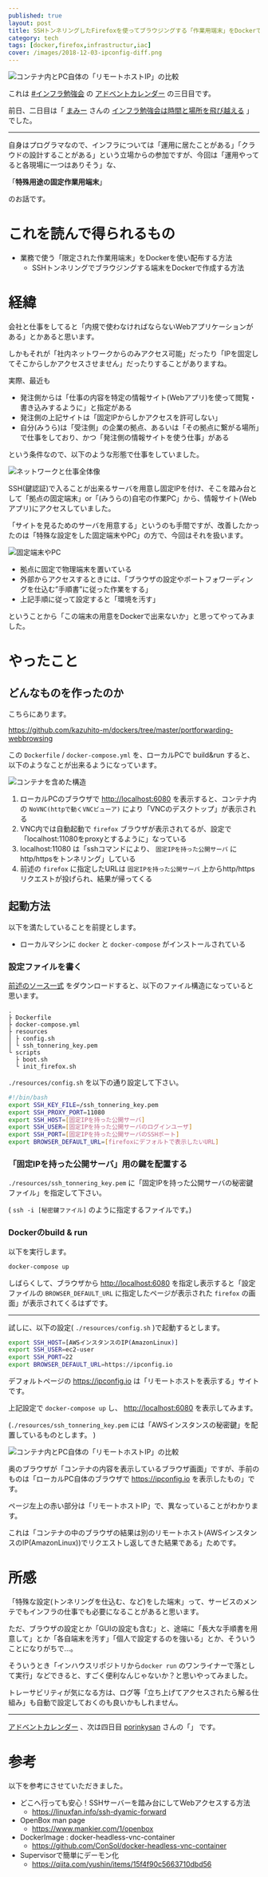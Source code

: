 ```yaml
---
published: true
layout: post
title: SSHトンネリングしたFirefoxを使ってブラウジングする「作業用端末」をDockerで作ってみる#インフラ勉強会
category: tech
tags: [docker,firefox,infrastructur,iac]
cover: /images/2018-12-03-ipconfig-diff.png
---
```


![コンテナ内とPC自体の「リモートホストIP」の比較](/images/2018-12-03-ipconfig-diff.png)

これは [#インフラ勉強会](https://wp.infra-workshop.tech) の [アドベントカレンダー](https://adventar.org/calendars/3022) の三日目です。

前日、二日目は「 [まみー](https://twitter.com/mamy1326) さんの [インフラ勉強会は時間と場所を飛び越える](https://mamy1326.hatenablog.com/entry/2018/12/02/230030) 」でした。

---

自身はプログラマなので、インフラについては「運用に居たことがある」「クラウドの設計することがある」という立場からの参加ですが、今回は「運用やってると各現場に一つはありそう」な、

「__特殊用途の固定作業用端末__」

のお話です。

# これを読んで得られるもの

- 業務で使う「限定された作業用端末」をDockerを使い配布する方法
  - SSHトンネリングでブラウジングする端末をDockerで作成する方法

# 経緯

会社と仕事をしてると「内規で使わなければならないWebアプリケーションがある」とかあると思います。

しかもそれが「社内ネットワークからのみアクセス可能」だったり「IPを固定してそこからしかアクセスさせません」だったりすることがありますね。

実際、最近も

- 発注側からは「仕事の内容を特定の情報サイト(Webアプリ)を使って閲覧・書き込みするように」と指定がある
- 発注側の上記サイトは「固定IPからしかアクセスを許可しない」
- 自分(みうら)は「受注側」の企業の拠点、あるいは「その拠点に繋がる場所」で仕事をしており、かつ「発注側の情報サイトを使う仕事」がある

という条件なので、以下のような形態で仕事をしていました。

![ネットワークと仕事全体像](/images/2018-12-03-network-and-work.png)

SSH(鍵認証)で入ることが出来るサーバを用意し固定IPを付け、そこを踏み台として「拠点の固定端末」or「(みうらの)自宅の作業PC」から、情報サイト(Webアプリ)にアクセスしていました。

「サイトを見るためのサーバを用意する」というのも手間ですが、改善したかったのは「特殊な設定をした固定端末やPC」の方で、今回はそれを扱います。

![固定端末やPC](/images/2018-12-03-special-console.png)

- 拠点に固定で物理端末を置いている
- 外部からアクセスするときには、「ブラウザの設定やポートフォワーディングを仕込む”手順書”に従った作業をする」
- 上記手順に従って設定すると「環境を汚す」

ということから「この端末の用意をDockerで出来ないか」と思ってやってみました。

# やったこと

## どんなものを作ったのか

こちらにあります。

<https://github.com/kazuhito-m/dockers/tree/master/portforwarding-webbrowsing>

この `Dockerfile` / `docker-compose.yml` を、ローカルPCで build&run すると、以下のようなことが出来るようになっています。

![コンテナを含めた構造](/images/2018-12-03-container-structure.png)

1. ローカルPCのブラウザで <http://localhost:6080> を表示すると、コンテナ内の `NoVNC(httpで動くVNCビューア)` により「VNCのデスクトップ」が表示される
0. VNC内では自動起動で `firefox` ブラウザが表示されてるが、設定で「localhost:11080をproxyとするように」なっている
0. localhost:11080 は「sshコマンドにより、 `固定IPを持った公開サーバ` にhttp/httpsをトンネリング」している
0. 前述の `firefox` に指定したURLは `固定IPを持った公開サーバ` 上からhttp/httpsリクエストが投げられ、結果が帰ってくる

## 起動方法

以下を満たしていることを前提とします。

- ローカルマシンに `docker` と `docker-compose` がインストールされている

### 設定ファイルを書く

[前述のソース一式](https://github.com/kazuhito-m/dockers/tree/master/portforwarding-webbrowsing) をダウンロードすると、以下のファイル構造になっていると思います。

```
.
├ Dockerfile
├ docker-compose.yml
├ resources
│ ├ config.sh
│ └ ssh_tonnering_key.pem
└ scripts
  ├ boot.sh
  └ init_firefox.sh
```

`./resources/config.sh` を以下の通り設定して下さい。

```bash
#!/bin/bash
export SSH_KEY_FILE=/ssh_tonnering_key.pem
export SSH_PROXY_PORT=11080
export SSH_HOST=[固定IPを持った公開サーバ]
export SSH_USER=[固定IPを持った公開サーバのログインユーザ]
export SSH_PORT=[固定IPを持った公開サーバのSSHポート]
export BROWSER_DEFAULT_URL=[firefoxにデフォルトで表示したいURL]
```

### 「固定IPを持った公開サーバ」用の鍵を配置する

`./resources/ssh_tonnering_key.pem` に「固定IPを持った公開サーバの秘密鍵ファイル」を指定して下さい。

( `ssh -i [秘密鍵ファイル]` のように指定するファイルです。)

### Dockerのbuild & run

以下を実行します。

```bash
docker-compose up
```

しばらくして、ブラウザから <http://localhost:6080> を指定し表示すると「設定ファイルの `BROWSER_DEFAULT_URL` に指定したページが表示された `firefox` の画面」が表示されてくるはずです。

---

試しに、以下の設定( `./resources/config.sh` )で起動するとします。

```bash
export SSH_HOST=[AWSインスタンスのIP(AmazonLinux)]
export SSH_USER=ec2-user
export SSH_PORT=22
export BROWSER_DEFAULT_URL=https://ipconfig.io
```

デフォルトページの <https://ipconfig.io> は「リモートホストを表示する」サイトです。

上記設定で `docker-compose up` し、 <http://localhost:6080> を表示してみます。

(`./resources/ssh_tonnering_key.pem` には「AWSインスタンスの秘密鍵」を配置しているものとします。 )

![コンテナ内とPC自体の「リモートホストIP」の比較](/images/2018-12-03-ipconfig-diff.png)

奥のブラウザが「コンテナの内容を表示しているブラウザ画面」ですが、手前のものは「ローカルPC自体のブラウザで <https://ipconfig.io> を表示したもの」です。

ページ左上の赤い部分は「リモートホストIP」で、異なっていることがわかります。

これは「コンテナの中のブラウザの結果は別のリモートホスト(AWSインスタンスのIP(AmazonLinux))でリクエストし返してきた結果である」ためです。

# 所感

「特殊な設定(トンネリングを仕込む、など)をした端末」って、サービスのメンテでもインフラの仕事でも必要になることがあると思います。

ただ、ブラウザの設定とか「GUIの設定も含む」と、途端に「長大な手順書を用意して」とか「各自端末を汚す」「個人で設定するのを強いる」とか、そういうことになりがちで…。

そういうとき「インハウスリポジトリから`docker run` のワンライナーで落として実行」などできると、すごく便利なんじゃないか？と思いやってみました。

トレーサビリティが気になる方は、ログ等「立ち上げてアクセスされたら解る仕組み」も自動で設定しておくのも良いかもしれません。


---

[アドベントカレンダー](https://adventar.org/calendars/3022) 、次は四日目 [porinkysan](https://twitter.com/porinkysan) さんの「」 です。

# 参考

以下を参考にさせていただきました。

- どこへ行っても安心！SSHサーバーを踏み台にしてWebアクセスする方法
  - <https://linuxfan.info/ssh-dyamic-forward>
- OpenBox man page
  - <https://www.mankier.com/1/openbox>
- DockerImage : docker-headless-vnc-container
  - <https://github.com/ConSol/docker-headless-vnc-container>
- Supervisorで簡単にデーモン化
  - <https://qiita.com/yushin/items/15f4f90c5663710dbd56>
